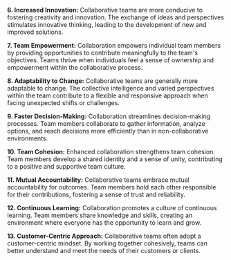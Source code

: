 **6. Increased Innovation:**
Collaborative teams are more conducive to fostering creativity and innovation.
The exchange of ideas and perspectives stimulates innovative thinking, leading to the development of new and improved solutions.

**7. Team Empowerment:**
Collaboration empowers individual team members by providing opportunities to contribute meaningfully to the team's objectives.
Teams thrive when individuals feel a sense of ownership and empowerment within the collaborative process.

**8. Adaptability to Change:**
Collaborative teams are generally more adaptable to change.
The collective intelligence and varied perspectives within the team contribute to a flexible and responsive approach when facing unexpected shifts or challenges.

**9. Faster Decision-Making:**
 Collaboration streamlines decision-making processes.
 Team members collaborate to gather information, analyze options, and reach decisions more efficiently than in non-collaborative environments.

**10. Team Cohesion:**
Enhanced collaboration strengthens team cohesion.
Team members develop a shared identity and a sense of unity, contributing to a positive and supportive team culture.

**11. Mutual Accountability:**
Collaborative teams embrace mutual accountability for outcomes.
Team members hold each other responsible for their contributions, fostering a sense of trust and reliability.

**12. Continuous Learning:**
Collaboration promotes a culture of continuous learning.
Team members share knowledge and skills, creating an environment where everyone has the opportunity to learn and grow.

**13. Customer-Centric Approach:**
Collaborative teams often adopt a customer-centric mindset.
By working together cohesively, teams can better understand and meet the needs of their customers or clients.

